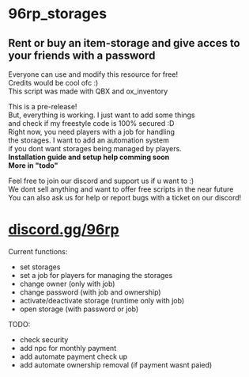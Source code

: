 # 96rp_storages
<h2>Rent or buy an item-storage and give acces to your friends with a password</h2>
<p>
  Everyone can use and modify this resource for free!<br>
  Credits would be cool ofc :)<br>
  This script was made with QBX and ox_inventory
</p>
<p>
  This is a pre-release!<br>
  But, everything is working. I just want to add some things<br>
  and check if my freestyle code is 100% secured :D<br>
  Right now, you need players with a job for handling<br>
  the storages. I want to add an automation system<br>
  if you dont want storages being managed by players.<br>
  <b>Installation guide and setup help comming soon<br>
  More in "todo"</b>
</p>
<p>
   Feel free to join our discord and support us if u want to :)<br>
   We dont sell anything and want to offer free scripts in the near future<br>
   You can also ask us for help or report bugs with a ticket on our discord!
</p>
<h1><a href="https://discord.gg/96rp">discord.gg/96rp</a></h1>
Current functions:
<ul>
   <li>set storages</li>
   <li>set a job for players for managing the storages</li>
   <li>change owner (only with job)</li>
   <li>change password (with job and ownership)</li>
   <li>activate/deactivate storage (runtime only with job)</li>
   <li>open storage (with password or job)</li>
</ul>

TODO:
<ul>
   <li>check security</li>
   <li>add npc for monthly payment</li>
   <li>add automate payment check up</li>
   <li>add automate ownership removal (if payment wasnt paied)</li>
</ul>
